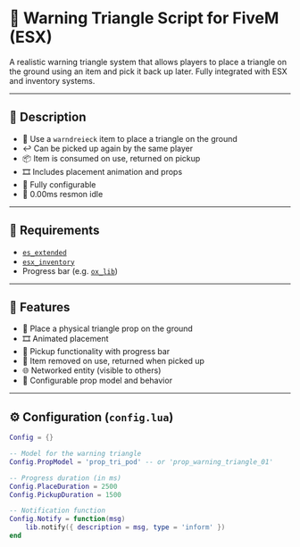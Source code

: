 # 🚧 Warning Triangle Script for FiveM (ESX)

A realistic warning triangle system that allows players to place a triangle on the ground using an item and pick it back up later. Fully integrated with ESX and inventory systems.

---

## 🚧 Description

- 🧰 Use a `warndreieck` item to place a triangle on the ground
- ↩️ Can be picked up again by the same player
- 📦 Item is consumed on use, returned on pickup
- 🎞️ Includes placement animation and props
- 🧠 Fully configurable
- 🔋 0.00ms resmon idle

---

## 🧰 Requirements

- [`es_extended`](https://github.com/esx-framework/es_extended)
- [`esx_inventory`](https://github.com/esx-framework/esx_inventory)
- Progress bar (e.g. [`ox_lib`](https://overextended.github.io/ox_lib/docs/client/UI/Progress))

---

## 🚀 Features

- 🔻 Place a physical triangle prop on the ground
- 🎞️ Animated placement
- 🔁 Pickup functionality with progress bar
- 🧾 Item removed on use, returned when picked up
- 🌐 Networked entity (visible to others)
- 🔧 Configurable prop model and behavior

---

## ⚙️ Configuration (`config.lua`)

```lua
Config = {}

-- Model for the warning triangle
Config.PropModel = 'prop_tri_pod' -- or 'prop_warning_triangle_01'

-- Progress duration (in ms)
Config.PlaceDuration = 2500
Config.PickupDuration = 1500

-- Notification function
Config.Notify = function(msg)
    lib.notify({ description = msg, type = 'inform' })
end
